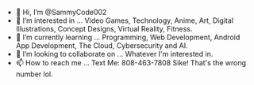 - 👋 Hi, I’m @SammyCode002
- 👀 I’m interested in ... Video Games, Technology, Anime, Art, Digital Illustrations, Concept Designs, Virtual Reality, Fitness.
- 🌱 I’m currently learning ... Programming, Web Development, Android App Development, The Cloud, Cybersecurity and AI.
- 💞️ I’m looking to collaborate on ... Whatever I'm interested in.
- 📫 How to reach me ... Text Me: 808-463-7808 Sike! That's the wrong number lol.

<!---
SammyCode002/SammyCode002 is a ✨ special ✨ repository because its `README.md` (this file) appears on your GitHub profile.
You can click the Preview link to take a look at your changes.
--->
